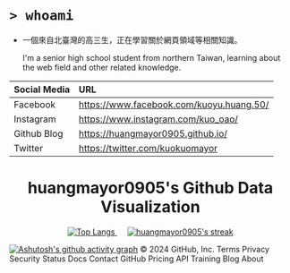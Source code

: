 # `> whoami`

- 一個來自北臺灣的高三生，正在學習關於網頁領域等相關知識。

  I'm a senior high school student from northern Taiwan, learning about the web field and other related knowledge.

| Social Media | URL                                      |
|:------------ |:---------------------------------------- |
| Facebook     | https://www.facebook.com/kuoyu.huang.50/ |
| Instagram    | https://www.instagram.com/kuo_oao/       |
| Github Blog  | https://huangmayor0905.github.io/        |
| Twitter      | https://twitter.com/kuokuomayor          |

<h1 align="center">huangmayor0905's Github Data Visualization</h1>
<p align="center">
  <a href="https://github.com/DenverCoder1/github-readme-streak-stats">
    <img title="Top Langs" src="https://github-readme-stats.vercel.app/api/top-langs/?username=huangmayor0905&hide=html,css,javascript&langs_count=8&theme=react"/>
  </a>
  </a>&emsp;</a>
  <a href="https://github.com/DenverCoder1/github-readme-streak-stats">
    <img title="🔥 Get streak stats for your profile at git.io/streak-stats" alt="huangmayor0905's streak" src="https://github-readme-streak-stats.herokuapp.com/?user=huangmayor0905&theme=black-ice&hide_border=true&stroke=0000&background=060A0CD0"/>
</p>

<!-- ![snake gif](https://github.com/huangmayor0905/huangmayor0905/blob/output/github-contribution-grid-snake.svg#gh-dark-mode-only) -->
[![Ashutosh's github activity graph](https://github-readme-activity-graph.vercel.app/graph?username=huangmayor0905&theme=react)](https://github.com/ashutosh00710/github-readme-activity-graph)
© 2024 GitHub, Inc.
Terms
Privacy
Security
Status
Docs
Contact GitHub
Pricing
API
Training
Blog
About
